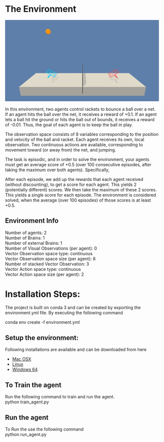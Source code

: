 # The Environment

![Alt text](images/env.png?raw=true "Unity ML-Agents Reacher Environment")
<p>
In this environment, two agents control rackets to bounce a ball over a net. If an agent hits the ball over the net, it receives a reward of +0.1. If an agent lets a ball hit the ground or hits the ball out of bounds, it receives a reward of -0.01. Thus, the goal of each agent is to keep the ball in play.

The observation space consists of 8 variables corresponding to the position and velocity of the ball and racket. Each agent receives its own, local observation. Two continuous actions are available, corresponding to movement toward (or away from) the net, and jumping.

The task is episodic, and in order to solve the environment, your agents must get an average score of +0.5 (over 100 consecutive episodes, after taking the maximum over both agents). Specifically,

After each episode, we add up the rewards that each agent received (without discounting), to get a score for each agent. This yields 2 (potentially different) scores. We then take the maximum of these 2 scores.
This yields a single score for each episode.
The environment is considered solved, when the average (over 100 episodes) of those scores is at least +0.5.


## Environment Info 
Number of agents: 2 <br>
Number of Brains: 1 <br>
Number of external Brains: 1 <br>
Number of Visual Observations (per agent): 0 <br>
Vector Observation space type: continuous <br>
Vector Observation space size (per agent): 8 <br>
Number of stacked Vector Observation: 3 <br>
Vector Action space type: continuous <br>
Vector Action space size (per agent): 2 <br>



# Installation Steps:
The project is built on conda 3 and can be created by exporting the environment.yml file. By executing the following command

conda env create -f environment.yml

## Setup the environment:
Following installations are available and can be downloaded from here <br>
   -  <a href="https://s3-us-west-1.amazonaws.com/udacity-drlnd/P3/Tennis/Tennis.app.zip">Mac OSX</a>
   -  <a href="https://s3-us-west-1.amazonaws.com/udacity-drlnd/P3/Tennis/Tennis_Linux.zip">Linux</a>
   -  <a href="https://s3-us-west-1.amazonaws.com/udacity-drlnd/P3/Tennis/Tennis_Windows_x86_64.zip">Windows 64</a>

## To Train the agent
Run the following command to train and run the agent. <br>
python train_agent.py

## Run the agent
To Run the use the following command <br>
python run_agent.py

